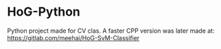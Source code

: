# HoG-Python

Python project made for CV clas.
A faster CPP version was later made at: https://gitlab.com/meehai/HoG-SvM-Classifier
